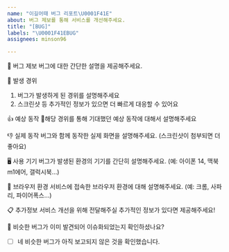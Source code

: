 ```yaml
---
name: "이길어때 버그 리포트\U0001F41E"
about: 버그 제보를 통해 서비스를 개선해주세요.
title: "[BUG]"
labels: "\U0001F41EBUG"
assignees: minson96

---
```


📜 버그 제보
버그에 대한 간단한 설명을 제공해주세요.

👟 발생 경위
1. 버그가 발생하게 된 경위를 설명해주세요
2. 스크린샷 등 추가적인 정보가 있으면 더 빠르게 대응할 수 있어요

👍 예상 동작
해당 경위를 통해 기대했던 예상 동작에 대해서 설명해주세요

👎 실제 동작
버그와 함께 동작한 실제 화면을 설명해주세요. (스크린샷이 첨부되면 더 좋아요)

🖥️ 사용 기기
버그가 발생된 환경의 기기를 간단히 설명해주세요. (예: 아이폰 14, 맥북 m1에어, 갤럭시북...)

🛜 브라우저 환경
서비스에 접속한 브라우저 환경에 대해 설명해주세요. (예: 크롬, 사파리, 파이어폭스...)

📋 추가정보
서비스 개선을 위해 전달해주실 추가적인 정보가 있다면 제공해주세요!

👀 비슷한 버그가 이미 발견되어 이슈화되었는지 확인하셨나요?
- [ ] 네 비슷한 버그가 아직 보고되지 않은 것을 확인했습니다.
